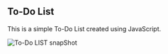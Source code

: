 ## To-Do List

This is a simple To-Do List created using JavaScript.

![To-Do LIST snapShot](https://github.com/SheikhSarim/To-DO-List/assets/149183842/014ee092-34f6-4691-81f3-79e5d7de28fd)


